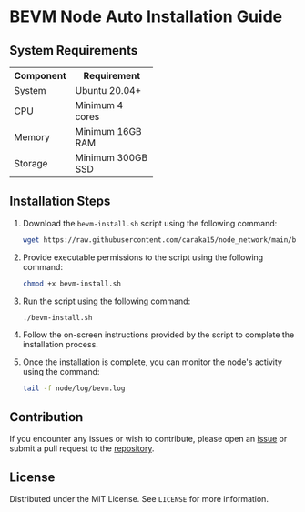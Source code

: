 # BEVM Node Auto Installation Guide

## System Requirements

<table style="width: 50%;">
  <tr>
    <th>Component</th>
    <th>Requirement</th>
  </tr>
  <tr>
    <td>System</td>
    <td>Ubuntu 20.04+</td>
  </tr>
  <tr>
    <td>CPU</td>
    <td>Minimum 4 cores</td>
  </tr>
  <tr>
    <td>Memory</td>
    <td>Minimum 16GB RAM</td>
  </tr>
  <tr>
    <td>Storage</td>
    <td>Minimum 300GB SSD</td>
  </tr>
</table>


## Installation Steps

1. Download the `bevm-install.sh` script using the following command:

    ```bash
    wget https://raw.githubusercontent.com/caraka15/node_network/main/bevm/bevm-install.sh
    ```

2. Provide executable permissions to the script using the following command:

    ```bash
    chmod +x bevm-install.sh
    ```

3. Run the script using the following command:

    ```bash
    ./bevm-install.sh
    ```

4. Follow the on-screen instructions provided by the script to complete the installation process.

5. Once the installation is complete, you can monitor the node's activity using the command:

    ```bash
    tail -f node/log/bevm.log
    ```

## Contribution

If you encounter any issues or wish to contribute, please open an [issue](https://github.com/caraka15/node_network/issues) or submit a pull request to the [repository](https://github.com/caraka15/node_network).

## License

Distributed under the MIT License. See `LICENSE` for more information.

